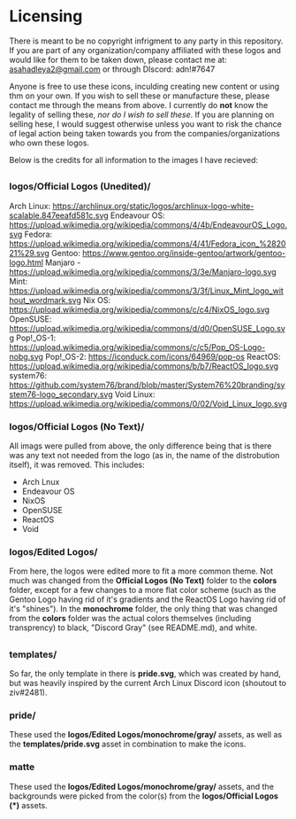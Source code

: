 # Licensing

There is meant to be no copyright infrigment to any party in this repository. If you are part of any organization/company affiliated with these logos and would like for them to be taken down, please contact me at:
asahadleya2@gmail.com
or through DIscord:
adn!#7647

Anyone is free to use these icons, inculding creating new content or using thm on your own.
 If you wish to sell these or manufacture these, please contact me through the means from above. I currently do **not** know the legality of selling these, *nor do I wish to sell these*. If you are planning on selling hese, I would suggest otherwise unless you want to risk the chance of legal action being taken towards you from the companies/organizations who own these logos.

Below is the credits for all information to the images I have recieved:

##

### logos/Official Logos (Unedited)/
 Arch Linux: https://archlinux.org/static/logos/archlinux-logo-white-scalable.847eeafd581c.svg
 Endeavour OS: https://upload.wikimedia.org/wikipedia/commons/4/4b/EndeavourOS_Logo.svg
 Fedora: https://upload.wikimedia.org/wikipedia/commons/4/41/Fedora_icon_%282021%29.svg
 Gentoo: https://www.gentoo.org/inside-gentoo/artwork/gentoo-logo.html
 Manjaro - https://upload.wikimedia.org/wikipedia/commons/3/3e/Manjaro-logo.svg
 Mint:  https://upload.wikimedia.org/wikipedia/commons/3/3f/Linux_Mint_logo_without_wordmark.svg
 Nix OS: https://upload.wikimedia.org/wikipedia/commons/c/c4/NixOS_logo.svg
 OpenSUSE: https://upload.wikimedia.org/wikipedia/commons/d/d0/OpenSUSE_Logo.svg
 Pop!_OS-1: https://upload.wikimedia.org/wikipedia/commons/c/c5/Pop_OS-Logo-nobg.svg
 Pop!_OS-2: https://iconduck.com/icons/64969/pop-os
 ReactOS: https://upload.wikimedia.org/wikipedia/commons/b/b7/ReactOS_logo.svg
 system76: https://github.com/system76/brand/blob/master/System76%20branding/system76-logo_secondary.svg
 Void Linux: https://upload.wikimedia.org/wikipedia/commons/0/02/Void_Linux_logo.svg
 
 
### logos/Official Logos (No Text)/
All imags were pulled from above, the only difference being that is there was any text not needed from the logo (as in, the name of the distrobution itself), it was removed. This includes:
- Arch Lnux
- Endeavour OS
- NixOS
- OpenSUSE
- ReactOS
- Void

### logos/Edited Logos/
From here, the logos were edited more to fit a more common theme. Not much was changed from the **Official Logos (No Text)** folder to the **colors** folder, except for a few changes to a more flat color scheme (such as the Gentoo Logo having rid of it's gradients and the ReactOS Logo having rid of it's "shines").
In the **monochrome** folder, the only thing that was changed from the **colors** folder was the actual colors themselves (including transprency) to black, "Discord Gray" (see README.md), and white. 

##

### templates/
So far, the only template in there is **pride.svg**, which was created by hand, but was heavily inspired by the current Arch Linux Discord icon (shoutout to ziv#2481).

### pride/
These used the **logos/Edited Logos/monochrome/gray/** assets, as well as the **templates/pride.svg** asset in combination to make the icons.

### matte
These used the **logos/Edited Logos/monochrome/gray/** assets, and the backgrounds were picked from the color(s) from the **logos/Official Logos (*)**  assets.